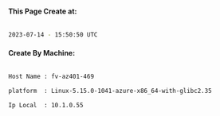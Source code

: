 
   
#### This Page Create at:

```bash

2023-07-14 - 15:50:50 UTC

```

#### Create By Machine:

```bash

Host Name : fv-az401-469

platform  : Linux-5.15.0-1041-azure-x86_64-with-glibc2.35

Ip Local  : 10.1.0.55

```

